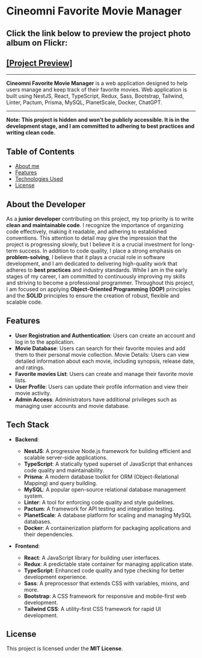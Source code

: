 
# Cineomni Favorite Movie Manager

## **Click the link below to preview the project photo album on Flickr:**
## [[Project Preview]](https://www.flickr.com/photos/197900283@N05/albums/72177720308427761)
---
**Cineomni Favorite Movie Manager** is a web application designed to help users manage and keep track of their favorite movies. Web application is built using NestJS, React, TypeScript, Redux, Sass, Bootstrap, Tailwind, Linter, Pactum, Prisma, MySQL, PlanetScale, Docker, ChatGPT. 
***
**Note: This project is hidden and won't be publicly accessible. It is in the development stage, and I am committed to adhering to best practices and writing clean code.**

## Table of Contents

- [About me](#about-the-developer)
- [Features](#features)
- [Technologies Used](#tech-stack)
- [License](#license)

## About the Developer

As a **junior developer** contributing on this project, my top priority is to write **clean and maintainable code**.  I recognize the importance of organizing code effectively, making it readable, and adhering to established conventions. This attention to detail may give the impression that the project is progressing slowly, but I believe it is a crucial investment for long-term success. In addition to code quality, I place a strong emphasis on **problem-solving**, I believe that it plays a crucial role in software development, and I am dedicated to delivering high-quality work that adheres to **best practices** and industry standards. While I am in the early stages of my career, I am committed to continuously improving my skills and striving to become a professional programmer. Throughout this project, I am focused on applying **Object-Oriented Programming (OOP)** principles and the **SOLID** principles to ensure the creation of robust, flexible and scalable code.

## Features

- **User Registration and Authentication**: Users can create an account and log in to the application.
- **Movie Database**: Users can search for their favorite movies and add them to their personal movie collection.
Movie Details: Users can view detailed information about each movie, including synopsis, release date, and ratings.
- **Favorite movies List**: Users can create and manage their favorite movie lists.
- **User Profile**: Users can update their profile information and view their movie activity.
- **Admin Access**: Administrators have additional privileges such as managing user accounts and movie database.

## Tech Stack

- **Backend**:

    - **NestJS**: A progressive Node.js framework for building efficient and scalable server-side applications.
    - **TypeScript**: A statically typed superset of JavaScript that enhances code quality and maintainability.
    - **Prisma**: A modern database toolkit for ORM (Object-Relational Mapping) and query building.
    - **MySQL**: A popular open-source relational database management system.
    - **Linter**: A tool for enforcing code quality and style guidelines.
    - **Pactum**: A framework for API testing and integration testing.
    - **PlanetScale**: A database platform for scaling and managing MySQL databases.
    - **Docker**: A containerization platform for packaging applications and their dependencies.
- **Frontend**:
    - **React**: A JavaScript library for building user interfaces.
    - **Redux**: A predictable state container for managing application state.
    - **TypeScript**: Enhanced code quality and type checking for better development experience.
    - **Sass**: A preprocessor that extends CSS with variables, mixins, and more.
    - **Bootstrap**: A CSS framework for responsive and mobile-first web development.
    - **Tailwind CSS**: A utility-first CSS framework for rapid UI development.

## License

This project is licensed under the **MIT License**.

